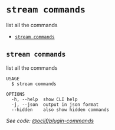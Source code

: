 `stream commands`
=================

list all the commands

* [`stream commands`](#stream-commands)

## `stream commands`

list all the commands

```
USAGE
  $ stream commands

OPTIONS
  -h, --help  show CLI help
  -j, --json  output in json format
  --hidden    also show hidden commands
```

_See code: [@oclif/plugin-commands](https://github.com/oclif/plugin-commands/blob/v1.2.2/src/commands/commands.ts)_
